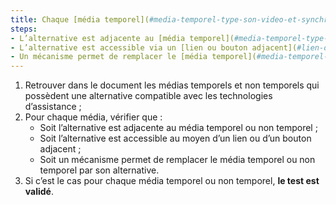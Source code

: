 ```yaml
---
title: Chaque [média temporel](#media-temporel-type-son-video-et-synchronise)et [non temporel](#media-non-temporel) qui possède une alternative [compatible avec les technologies d’assistance](#compatible-avec-les-technologies-d-assistance), vérifie-t-il une de ces conditions ?
steps:
- L’alternative est adjacente au [média temporel](#media-temporel-type-son-video-et-synchronise) ou [non temporel](#media-non-temporel) ;
- L’alternative est accessible via un [lien ou bouton adjacent](#lien-ou-bouton-adjacent) ;
- Un mécanisme permet de remplacer le [média temporel](#media-temporel-type-son-video-et-synchronise) ou [non temporel](#media-non-temporel) par son alternative.
---
```


1. Retrouver dans le document les médias temporels et non temporels qui possèdent une alternative compatible avec les technologies d’assistance ;
2. Pour chaque média, vérifier que :
      * Soit l’alternative est adjacente au média temporel ou non temporel ;
      * Soit l’alternative est accessible au moyen d’un lien ou d’un bouton adjacent ;
      * Soit un mécanisme permet de remplacer le média temporel ou non temporel par son alternative.
3. Si c’est le cas pour chaque média temporel ou non temporel, **le test est validé**.
